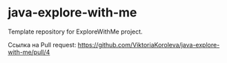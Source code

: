 # java-explore-with-me
Template repository for ExploreWithMe project.

Ссылка на Pull request: https://github.com/ViktoriaKoroleva/java-explore-with-me/pull/4
